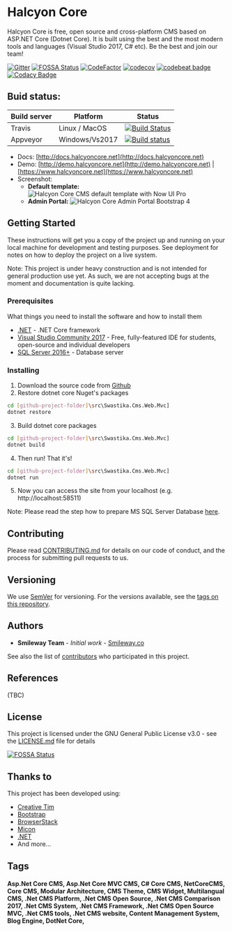 # Halcyon Core

Halcyon Core is free, open source and cross-platform CMS based on ASP.NET Core (Dotnet Core). It is built using the best and the most modern tools and languages (Visual Studio 2017, C# etc). Be the best and join our team!

[![Gitter](https://badges.gitter.im/Halcyon-Core/Halcyon-Core-Core.svg)](https://gitter.im/Halcyon-Core/Halcyon-Core-Core?utm_source=badge&utm_medium=badge&utm_campaign=pr-badge)
[![FOSSA Status](https://app.fossa.io/api/projects/git%2Bgithub.com%2FHalcyon-Core%2FHalcyon-Core-Core.svg?type=shield)](https://app.fossa.io/projects/git%2Bgithub.com%2FHalcyon-Core%2FHalcyon-Core-Core?ref=badge_shield)
[![CodeFactor](https://www.codefactor.io/repository/github/Halcyon-Core/Halcyon-Core-core/badge)](https://www.codefactor.io/repository/github/Halcyon-Core/Halcyon-Core-core)
[![codecov](https://codecov.io/gh/Halcyon-Core/Halcyon-Core-Core/branch/master/graph/badge.svg)](https://codecov.io/gh/Halcyon-Core/Halcyon-Core-Core)
[![codebeat badge](https://codebeat.co/badges/dcd5aeaf-f8d5-412e-bc22-e937ccf3a698)](https://codebeat.co/projects/github-com-smileway-Halcyon-Core-core-master)
[![Codacy Badge](https://api.codacy.com/project/badge/Grade/bbd56b2b0e1f4711a83dfe61181ed894)](https://www.codacy.com/app/Smilefounder/Halcyon-Core-Core?utm_source=github.com&amp;utm_medium=referral&amp;utm_content=Halcyon-Core/Halcyon-Core-Core&amp;utm_campaign=Badge_Grade)

## Buid status:
| Build server| Platform       | Status      |
|-------------|----------------|-------------|
|Travis       | Linux / MacOS  |[![Build Status](https://travis-ci.org/Halcyon-Core/Halcyon-Core-Core.svg?branch=master)](https://travis-ci.org/Halcyon-Core/Halcyon-Core-Core) |
|Appveyor      | Windows/Vs2017 |[![Build status](https://ci.appveyor.com/api/projects/status/dup0f5a09j58ud8s?svg=true)](https://ci.appveyor.com/project/Smilefounder/halcyon-core)|

- Docs: [http://docs.halcyoncore.net](http://docs.halcyoncore.net)
- Demo: [http://demo.halcyoncore.net](http://demo.halcyoncore.net) | [https://www.halcyoncore.net](https://www.halcyoncore.net)
- Screenshot:  
  - **Default template:**
![Halcyon Core CMS default template with Now UI Pro](https://github.com/Halcyon-Core/Halcyon-Core-Core/blob/master/docs/_images/readme/Halcyon-Core-Default-Template-Now-UI-Pro-800px.gif?raw=true "Halcyon Core CMS default template with Now UI Pro")
  - **Admin Portal:**
![Halcyon Core Admin Portal Bootstrap 4](https://Halcyon-Core.github.io/Halcyon-Core-Admin/img/white.png "Halcyon Core Admin Portal Bootstrap 4")

## Getting Started

These instructions will get you a copy of the project up and running on your local machine for development and testing purposes. See deployment for notes on how to deploy the project on a live system.

Note: This project is under heavy construction and is not intended for general production use yet. As such, we are not accepting bugs at the moment and documentation is quite lacking.

### Prerequisites

What things you need to install the software and how to install them

* [.NET](https://www.microsoft.com/net/core) - .NET Core framework
* [Visual Studio Community 2017](https://www.visualstudio.com/downloads/) - Free, fully-featured IDE for students, open-source and individual developers
* [SQL Server 2016+](https://www.microsoft.com/en-us/sql-server/sql-server-editions-express) - Database server


### Installing

1. Download the source code from [Github](https://github.com/Halcyon-Core/Halcyon-Core-Core)
2. Restore dotnet core Nuget's packages
```bash
cd [github-project-folder]\src\Swastika.Cms.Web.Mvc]
dotnet restore
```
3. Build dotnet core packages
```bash
cd [github-project-folder]\src\Swastika.Cms.Web.Mvc]
dotnet build
```
4. Then run! That it's!
```bash
cd [github-project-folder]\src\Swastika.Cms.Web.Mvc]
dotnet run
```
5. Now you can access the site from your localhost (e.g. http://localhost:58511)

Note: Please read the step how to prepare MS SQL Server Database [here](/installing?id=step-2-create-the-database-and-a-user).

## Contributing

Please read [CONTRIBUTING.md](CONTRIBUTING.md) for details on our code of conduct, and the process for submitting pull requests to us.

## Versioning

We use [SemVer](http://semver.org/) for versioning. For the versions available, see the [tags on this repository](https://github.com/Halcyon-Core/Halcyon-Core-Core/tags). 

## Authors

* **Smileway Team** - *Initial work* - [Smileway.co](http://www.smileway.co)

See also the list of [contributors](https://github.com/Halcyon-Core/Halcyon-Core-Core/graphs/contributors) who participated in this project.

## References
(TBC)

## License

This project is licensed under the GNU General Public License v3.0 - see the [LICENSE.md](LICENSE.md) file for details


[![FOSSA Status](https://app.fossa.io/api/projects/git%2Bgithub.com%2FHalcyon-Core%2FHalcyon-Core-Core.svg?type=large)](https://app.fossa.io/projects/git%2Bgithub.com%2FHalcyon-Core%2FHalcyon-Core-Core?ref=badge_large)

## Thanks to

This project has been developed using:
* [Creative Tim](https://www.creative-tim.com/)
* [Bootstrap](https://getbootstrap.com/)
* [BrowserStack](https://www.browserstack.com/)
* [Micon](http://xtoolkit.github.io/Micon/icons/)
* [.NET](https://www.microsoft.com/net/core)
* And more...

## Tags
#### Asp.Net Core CMS, Asp.Net Core MVC CMS, C# Core CMS, NetCoreCMS, Core CMS, Modular Architecture, CMS Theme, CMS Widget, Multilangual CMS, .Net CMS Platform, .Net CMS Open Source, .Net CMS Comparison 2017, .Net CMS System, .Net CMS Framework, .Net CMS Open Source MVC, .Net CMS tools, .Net CMS website, Content Management System, Blog Engine, DotNet Core,
